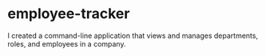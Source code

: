 # employee-tracker
I created a command-line application that views and manages departments, roles, and employees in a company.
